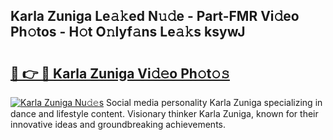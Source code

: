 ## Karla Zuniga Le𝚊𝚔ed N𝚞𝚍e - Part-FMR Vi𝚍eo Ph𝚘tos - H𝚘t O𝚗lyf𝚊ns Le𝚊𝚔s ksywJ

# <h2><a href="http://hf3s8c.feru.top/?c=Karla+Zuniga">🔗 👉 🔴 Karla Zuniga Vi𝚍𝚎o Ph𝚘t𝚘𝚜</a></h2>

[![Karla Zuniga Nu𝚍𝚎s](https://i.imgur.com/0TWrTi3.gif)](http://hf3s8c.feru.top/?c=Karla+Zuniga)
Social media personality Karla Zuniga specializing in dance and lifestyle content. Visionary thinker Karla Zuniga, known for their innovative ideas and groundbreaking achievements. 
